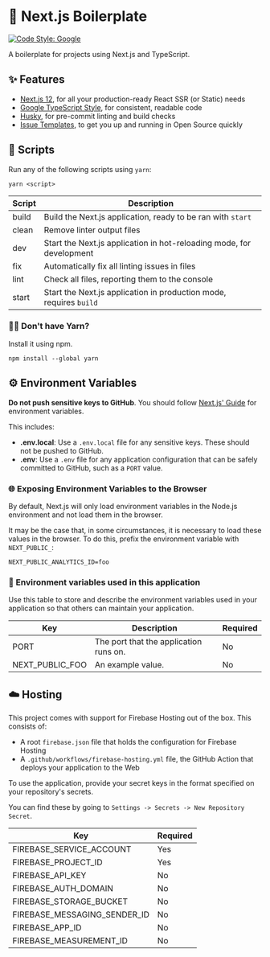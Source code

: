 # 🦁 Next.js Boilerplate
[![Code Style: Google](https://img.shields.io/badge/code%20style-google-blueviolet.svg)](https://github.com/google/gts)

A boilerplate for projects using Next.js and TypeScript.

## ✨ Features

- [Next.js 12](https://nextjs.org/), for all your production-ready React SSR (or Static) needs
- [Google TypeScript Style](https://github.com/google/gts), for consistent, readable code
- [Husky](https://www.npmjs.com/package/husky), for pre-commit linting and build checks
- [Issue Templates](./.github/ISSUE_TEMPLATE/feature-request.md), to get you up and running in Open Source quickly

## 📄 Scripts

Run any of the following scripts using `yarn`:

```
yarn <script>
```

| Script | Description                                                          |
|--------|----------------------------------------------------------------------|
| build  | Build the Next.js application, ready to be ran with `start`          |
| clean  | Remove linter output files                                           |
| dev    | Start the Next.js application in hot-reloading mode, for development |
| fix    | Automatically fix all linting issues in files                        |
| lint   | Check all files, reporting them to the console                       |
| start  | Start the Next.js application in production mode, requires `build`   |

### 🙋‍♂️ Don't have Yarn?

Install it using npm.

```
npm install --global yarn
```

## ⚙️ Environment Variables

**Do not push sensitive keys to GitHub**. You should follow [Next.js' Guide](https://nextjs.org/docs/basic-features/environment-variables) for environment variables.

This includes:

- **.env.local**: Use a `.env.local` file for any sensitive keys. These should not be pushed to GitHub.
- **.env**: Use a `.env` file for any application configuration that can be safely committed to GitHub, such as a `PORT` value.

### 🌐 Exposing Environment Variables to the Browser

By default, Next.js will only load environment variables in the Node.js environment and not load them in the browser.

It may be the case that, in some circumstances, it is necessary to load these values in the browser. To do this, prefix the environment variable with `NEXT_PUBLIC_`:

```env
NEXT_PUBLIC_ANALYTICS_ID=foo
```

### 🔨 Environment variables used in this application

Use this table to store and describe the environment variables used in your application so that others can maintain your application.

| Key             | Description                                    | Required |
|-----------------|------------------------------------------------|----------|
| PORT            | The port that the application runs on.         | No       |
| NEXT_PUBLIC_FOO | An example value.                              | No       |


## ☁️ Hosting

This project comes with support for Firebase Hosting out of the box. This consists of:

* A root `firebase.json` file that holds the configuration for Firebase Hosting
* A `.github/workflows/firebase-hosting.yml` file, the GitHub Action that deploys your application to the Web

To use the application, provide your secret keys in the format specified on your repository's secrets.

You can find these by going to `Settings -> Secrets -> New Repository Secret`.

| Key                          | Required |
|------------------------------|----------|
| FIREBASE_SERVICE_ACCOUNT     | Yes      |
| FIREBASE_PROJECT_ID          | Yes      |
| FIREBASE_API_KEY             | No       |
| FIREBASE_AUTH_DOMAIN         | No       |
| FIREBASE_STORAGE_BUCKET      | No       |
| FIREBASE_MESSAGING_SENDER_ID | No       |
| FIREBASE_APP_ID              | No       |
| FIREBASE_MEASUREMENT_ID      | No       |
